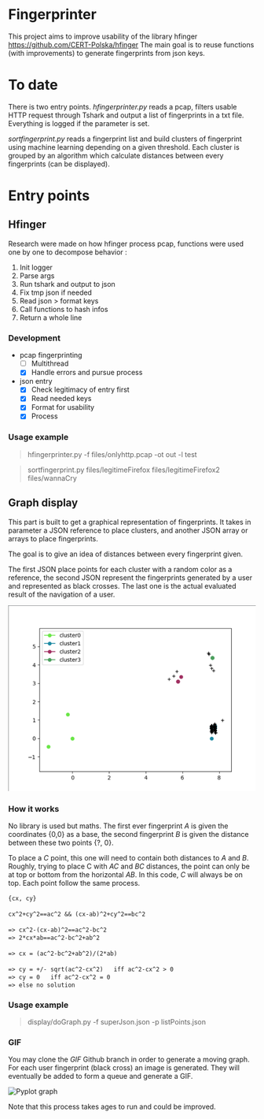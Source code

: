 # Fingerprinter

This project aims to improve usability of the library hfinger https://github.com/CERT-Polska/hfinger
The main goal is to reuse functions (with improvements) to generate fingerprints from json keys.

# To date

There is two entry points.
_hfingerprinter.py_ reads a pcap, filters usable HTTP request through Tshark and output a list of fingerprints in a txt file. Everything is logged if the parameter is set.

_sortfingerprint.py_ reads a fingerprint list and build clusters of fingerprint using machine learning depending on a given threshold. Each cluster is grouped by an algorithm which calculate distances between every fingerprints (can be displayed). 


# Entry points
## Hfinger

Research were made on how hfinger process pcap, functions were used one by one to decompose behavior :

1. Init logger
2. Parse args
3. Run tshark and output to json
4. Fix tmp json if needed
5. Read json > format keys
6. Call functions to hash infos
7. Return a whole line

### Development

- pcap fingerprinting
    - [ ] Multithread 
    - [x] Handle errors and pursue process
- json entry
    - [x] Check legitimacy of entry first
    - [x] Read needed keys
    - [x] Format for usability
    - [x] Process

### Usage example
> hfingerprinter.py -f files/onlyhttp.pcap -ot out -l test

> sortfingerprint.py files/legitimeFirefox files/legitimeFirefox2 files/wannaCry

## Graph display
This part is built to get a graphical representation of fingerprints. It takes in parameter a JSON reference to place clusters, and another JSON array or arrays to place fingerprints. 

The goal is to give an idea of distances between every fingerprint given.

The first JSON place points for each cluster with a random color as a reference, the second JSON represent the fingerprints generated by a user and represented as black crosses. The last one is the actual evaluated result of the navigation of a user. 

![Pyplot graph](display/fg.png)

### How it works
No library is used but maths. The first ever fingerprint _A_ is given the coordinates {0,0} as a base, the second fingerprint _B_ is given the distance between these two points {?, 0}.

To place a _C_ point, this one will need to contain both distances to _A_ and _B_. Roughly, trying to place C with _AC_ and _BC_ distances, the point can only be at top or bottom from the horizontal _AB_. 
In this code, _C_ will always be on top. Each point follow the same process.

```
{cx, cy}

cx^2+cy^2==ac^2 && (cx-ab)^2+cy^2==bc^2

=> cx^2-(cx-ab)^2==ac^2-bc^2
=> 2*cx*ab==ac^2-bc^2+ab^2

=> cx = (ac^2-bc^2+ab^2)/(2*ab)

=> cy = +/- sqrt(ac^2-cx^2)   iff ac^2-cx^2 > 0
=> cy = 0   iff ac^2-cx^2 = 0
=> else no solution
```

### Usage example
> display/doGraph.py -f superJson.json -p listPoints.json

### GIF
You may clone the _GIF_ Github branch in order to generate a moving graph. For each user fingerprint (black cross) an image is generated. They will eventually be added to form a queue and generate a GIF.

![Pyplot graph](display/mygif.gif)

Note that this process takes ages to run and could be improved.